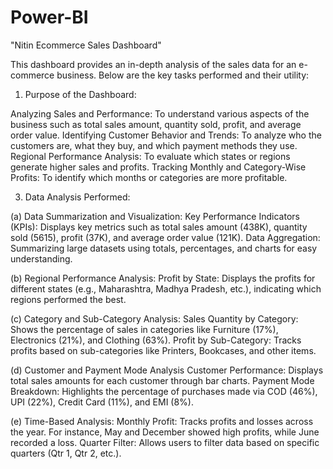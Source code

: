 # Power-BI

"Nitin Ecommerce Sales Dashboard" 

This dashboard provides an in-depth analysis of the sales data for an e-commerce business. Below are the key tasks performed and their utility:

1. Purpose of the Dashboard:

Analyzing Sales and Performance: To understand various aspects of the business such as total sales amount, quantity sold, profit, and average order value.
Identifying Customer Behavior and Trends: To analyze who the customers are, what they buy, and which payment methods they use.
Regional Performance Analysis: To evaluate which states or regions generate higher sales and profits.
Tracking Monthly and Category-Wise Profits: To identify which months or categories are more profitable.


3.  Data Analysis Performed:
   
(a) Data Summarization and Visualization:
Key Performance Indicators (KPIs): Displays key metrics such as total sales amount (438K), quantity sold (5615), profit (37K), and average order value (121K).
Data Aggregation: Summarizing large datasets using totals, percentages, and charts for easy understanding.

(b) Regional Performance Analysis:
Profit by State: Displays the profits for different states (e.g., Maharashtra, Madhya Pradesh, etc.), indicating which regions performed the best.

(c) Category and Sub-Category Analysis:
Sales Quantity by Category: Shows the percentage of sales in categories like Furniture (17%), Electronics (21%), and Clothing (63%).
Profit by Sub-Category: Tracks profits based on sub-categories like Printers, Bookcases, and other items.

(d) Customer and Payment Mode Analysis
Customer Performance: Displays total sales amounts for each customer through bar charts.
Payment Mode Breakdown: Highlights the percentage of purchases made via COD (46%), UPI (22%), Credit Card (11%), and EMI (8%).

(e) Time-Based Analysis:
Monthly Profit: Tracks profits and losses across the year. For instance, May and December showed high profits, while June recorded a loss.
Quarter Filter: Allows users to filter data based on specific quarters (Qtr 1, Qtr 2, etc.).





